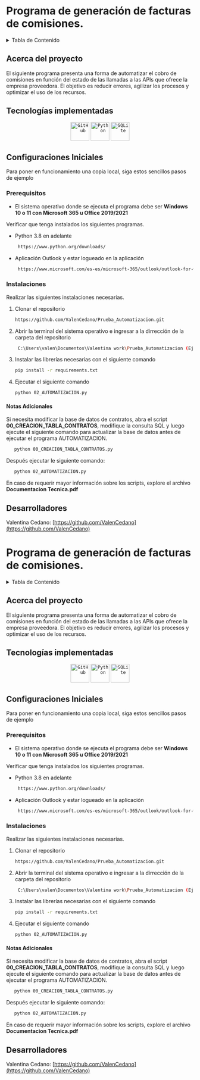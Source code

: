 <h1>Programa de generación de facturas de comisiones.</h1>

<!-- TABLE OF CONTENTS -->
<details>
  <summary>Tabla de Contenido</summary>
  <ol>
    <li>
      <a href="#about-the-project">Acerca del proyecto </a>
      <ul>
        <li><a href="#built-with">Tecnologías implementadas</a></li>
      </ul>
    </li>
    <li>
      <a href="#getting-started">Configuraciones Iniciales</a>
      <ul>
        <li><a href="#prerequisites">Prerequisitos</a></li>
        <li><a href="#installation">Instalaciones</a></li>
      </ul>
    </li>   
    <li><a href="#contact">Autores</a></li>
  </ol>
</details>

<!-- ABOUT THE PROJECT -->
## Acerca del proyecto 
El siguiente programa presenta una forma de automatizar el cobro de comisiones en función del estado de las llamadas a las APIs que ofrece la empresa proveedora. El objetivo es reducir errores, agilizar los procesos y optimizar el uso de los recursos. 
## Tecnologías implementadas

<div align="center">
	<code><img width="50" src="https://user-images.githubusercontent.com/25181517/192108374-8da61ba1-99ec-41d7-80b8-fb2f7c0a4948.png" alt="GitHub" title="GitHub"/></code>
  <code><img width="50" src="https://w7.pngwing.com/pngs/585/822/png-transparent-python-scalable-graphics-logo-javascript-creative-dimensional-code-angle-text-rectangle-thumbnail.png" alt="Python" title="Python"/></code>
  <code><img width="50" src= "https://w7.pngwing.com/pngs/1010/539/png-transparent-sqlite-logo-thumbnail-tech-companies-thumbnail.png" alt="SQLite" title="SQLite"/></code>
  
</div>


<!-- GETTING STARTED -->
## Configuraciones Iniciales

Para poner en funcionamiento una copia local, siga estos sencillos pasos de ejemplo

### Prerequisitos
<ul>
  <li> El sistema operativo donde se ejecuta el programa debe ser  <b>Windows 10 o 11 con Microsoft 365 u Office 2019/2021</b></li>
</ul>

Verificar que tenga instalados los siguientes programas.
* Python 3.8 en adelante
  ```sh
   https://www.python.org/downloads/
  ```
* Aplicación Outlook y estar logueado en la aplicación
  ```sh
   https://www.microsoft.com/es-es/microsoft-365/outlook/outlook-for-windows
  ```

### Instalaciones

Realizar las siguientes instalaciones necesarias.

1. Clonar el repositorio
   ```sh
   https://github.com/ValenCedano/Prueba_Automatizacion.git
   ```
2. Abrir la terminal del sistema operativo e ingresar a la dirrección de la carpeta del repositorio
   ```sh
    C:\Users\valen\Documentos\Valentina work\Prueba_Automatizacion (Ejemplo)
   ```
3. Instalar las librerías necesarias con el siguiente comando
   ```sh
   pip install -r requirements.txt
   ```
4. Ejecutar el siguiente comando
   ```sh
   python 02_AUTOMATIZACION.py
   ```
<h4>Notas Adicionales</h4>
<p>Si necesita modificar la base de datos de contratos, abra el script <b>00_CREACION_TABLA_CONTRATOS</b>, modifique la consulta SQL y luego ejecute el siguiente comando para actualizar la base de datos antes de ejecutar el programa AUTOMATIZACION.</p>

```sh
   python 00_CREACION_TABLA_CONTRATOS.py
```
<p>Después ejecutar le siguiente comando: </p>

```sh
   python 02_AUTOMATIZACION.py
```
En caso de requerir mayor información sobre los scripts, explore el archivo <b>Documentacion Tecnica.pdf</b>
<!-- CONTACT -->
## Desarrolladores

Valentina Cedano: [https://github.com/ValenCedano](https://github.com/ValenCedano)


<h1>Programa de generación de facturas de comisiones.</h1>

<!-- TABLE OF CONTENTS -->
<details>
  <summary>Tabla de Contenido</summary>
  <ol>
    <li>
      <a href="#about-the-project">Acerca del proyecto </a>
      <ul>
        <li><a href="#built-with">Tecnologías implementadas</a></li>
      </ul>
    </li>
    <li>
      <a href="#getting-started">Configuraciones Iniciales</a>
      <ul>
        <li><a href="#prerequisites">Prerequisitos</a></li>
        <li><a href="#installation">Instalaciones</a></li>
      </ul>
    </li>   
    <li><a href="#contact">Autores</a></li>
  </ol>
</details>

<!-- ABOUT THE PROJECT -->
## Acerca del proyecto 
El siguiente programa presenta una forma de automatizar el cobro de comisiones en función del estado de las llamadas a las APIs que ofrece la empresa proveedora. El objetivo es reducir errores, agilizar los procesos y optimizar el uso de los recursos. 
## Tecnologías implementadas

<div align="center">
	<code><img width="50" src="https://user-images.githubusercontent.com/25181517/192108374-8da61ba1-99ec-41d7-80b8-fb2f7c0a4948.png" alt="GitHub" title="GitHub"/></code>
  <code><img width="50" src="https://w7.pngwing.com/pngs/585/822/png-transparent-python-scalable-graphics-logo-javascript-creative-dimensional-code-angle-text-rectangle-thumbnail.png" alt="Python" title="Python"/></code>
  <code><img width="50" src= "https://w7.pngwing.com/pngs/1010/539/png-transparent-sqlite-logo-thumbnail-tech-companies-thumbnail.png" alt="SQLite" title="SQLite"/></code>
  
</div>


<!-- GETTING STARTED -->
## Configuraciones Iniciales

Para poner en funcionamiento una copia local, siga estos sencillos pasos de ejemplo

### Prerequisitos
<ul>
  <li> El sistema operativo donde se ejecuta el programa debe ser  <b>Windows 10 o 11 con Microsoft 365 u Office 2019/2021</b></li>
</ul>

Verificar que tenga instalados los siguientes programas.
* Python 3.8 en adelante
  ```sh
   https://www.python.org/downloads/
  ```
* Aplicación Outlook y estar logueado en la aplicación
  ```sh
   https://www.microsoft.com/es-es/microsoft-365/outlook/outlook-for-windows
  ```

### Instalaciones

Realizar las siguientes instalaciones necesarias.

1. Clonar el repositorio
   ```sh
   https://github.com/ValenCedano/Prueba_Automatizacion.git
   ```
2. Abrir la terminal del sistema operativo e ingresar a la dirrección de la carpeta del repositorio
   ```sh
    C:\Users\valen\Documentos\Valentina work\Prueba_Automatizacion (Ejemplo)
   ```
3. Instalar las librerías necesarias con el siguiente comando
   ```sh
   pip install -r requirements.txt
   ```
4. Ejecutar el siguiente comando
   ```sh
   python 02_AUTOMATIZACION.py
   ```
<h4>Notas Adicionales</h4>
<p>Si necesita modificar la base de datos de contratos, abra el script <b>00_CREACION_TABLA_CONTRATOS</b>, modifique la consulta SQL y luego ejecute el siguiente comando para actualizar la base de datos antes de ejecutar el programa AUTOMATIZACION.</p>

```sh
   python 00_CREACION_TABLA_CONTRATOS.py
```
<p>Después ejecutar le siguiente comando: </p>

```sh
   python 02_AUTOMATIZACION.py
```
En caso de requerir mayor información sobre los scripts, explore el archivo <b>Documentacion Tecnica.pdf</b>
<!-- CONTACT -->
## Desarrolladores

Valentina Cedano: [https://github.com/ValenCedano](https://github.com/ValenCedano)